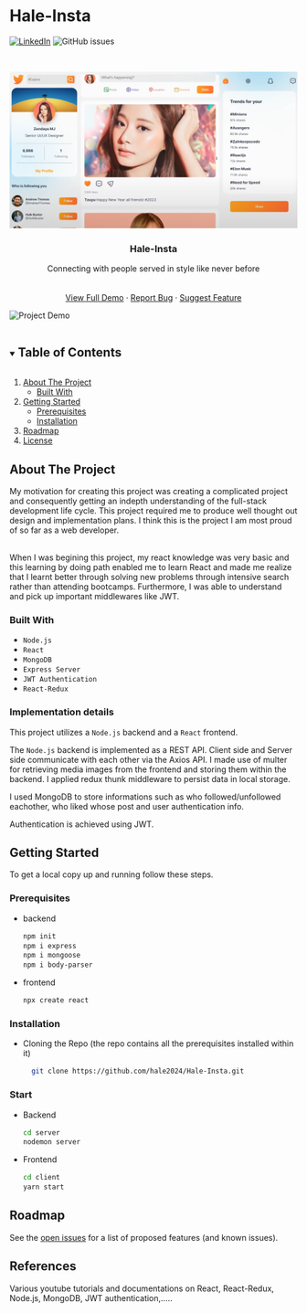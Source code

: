 # Hale-Insta
<!--
*** Thanks for checking out the Best-README-Template. If you have a suggestion
*** that would make this better, please fork the repo and create a pull request
*** or simply open an issue with the tag "enhancement".
*** Thanks again! Now go create something AMAZING! :D
***
***
***
*** To avoid retyping too much info. Do a search and replace for the following:
*** github_username, repo_name, twitter_handle, email, project_title, project_description
-->



<!-- PROJECT SHIELDS -->
<!--
*** I'm using markdown "reference style" links for readability.
*** Reference links are enclosed in brackets [ ] instead of parentheses ( ).
*** See the bottom of this document for the declaration of the reference variables
*** for contributors-url, forks-url, etc. This is an optional, concise syntax you may use.
*** https://www.markdownguide.org/basic-syntax/#reference-style-links
-->
<!-- [![Contributors][contributors-shield]][contributors-url] -->
<!-- [![Forks][forks-shield]][forks-url] -->
<!-- [![Stargazers][stars-shield]][stars-url] -->
[![LinkedIn][linkedin-shield]][linkedin-url] ![GitHub issues][issues-url] 
<!-- [![MIT License][license-shield]][license-url] -->



<!-- PROJECT LOGO -->
<br />
<p align="center">
  <a href="https://github.com/shamsow/django-react-homemaker">
   
  </a>
  <img src="Hale-Insta.png" alt="Logo" width="" height="">
  <h3 align="center">Hale-Insta</h3>

  <p align="center">
    Connecting with people served in style like never before
    <br />
    <br />
    <br />
    <a href="https://drive.google.com/file/d/1HCuFMu5Jyr4Sq0XbiSyYldSRPE7e6YRg/view?usp=sharing" target='_blank'>View Full Demo</a>
    ·
    <a href="https://github.com/hale2024/Hale-Insta/issues/new?assignees=&labels=bug&template=bug_report.md&title=">Report Bug</a>
    ·
    <a href="https://github.com/hale2024/Hale-Insta/issues/new?assignees=&labels=enhancement&template=feature-addition.md&title=%5BFEATURE%5D">Suggest Feature</a>
  </p>
</p>

<!-- Demo gif of Project -->
![Project Demo](demo.gif)

<!-- TABLE OF CONTENTS -->
<details open="open">
  <summary><h2 style="display: inline-block">Table of Contents</h2></summary>
  <ol>
    <li>
      <a href="#about-the-project">About The Project</a>
      <ul>
        <li><a href="#built-with">Built With</a></li>
      </ul>
    </li>
    <li>
      <a href="#getting-started">Getting Started</a>
      <ul>
        <li><a href="#prerequisites">Prerequisites</a></li>
        <li><a href="#installation">Installation</a></li>
      </ul>
    </li>
    <!-- <li><a href="#usage">Usage</a></li> -->
    <li><a href="#roadmap">Roadmap</a></li>
    <!-- <li><a href="#contributing">Contributing</a></li> -->
    <li><a href="#license">License</a></li>
    <!-- <li><a href="#contact">Contact</a></li> -->
    <!-- <li><a href="#acknowledgements">Acknowledgements</a></li> -->
  </ol>
</details>



<!-- ABOUT THE PROJECT -->
## About The Project

<!-- [![Product Name Screen Shot][product-screenshot]]() -->
<p>My motivation for creating this project was creating a complicated project and consequently getting an indepth understanding of the full-stack development life cycle. This project required me to produce well thought out design and implementation plans. I think this is the project I am most proud of so far as a web developer.</p>
<br />
When I was begining this project, my react knowledge was very basic and this learning by doing path enabled me to learn React and made me realize that I learnt better through solving new problems through intensive search rather than attending bootcamps. Furthermore, I was able to understand and pick up important middlewares like JWT.
</p>

### **Built With**

* `Node.js`
* `React`
* `MongoDB`
* `Express Server`
* `JWT Authentication`
* `React-Redux`


### **Implementation details**

This project utilizes a `Node.js` backend and a `React` frontend. 

The `Node.js` backend is implemented as a REST API. Client side and Server side communicate with each other via the Axios API. I made use of multer for retrieving media images from the frontend and storing them within the backend. I applied redux thunk middleware to persist data in local storage. 

I used MongoDB to store informations such as who followed/unfollowed eachother, who liked whose post and user authentication info. 

Authentication is achieved using JWT.


<!-- GETTING STARTED -->
## Getting Started

To get a local copy up and running follow these steps.

### Prerequisites

* backend
  ```sh
  npm init
  npm i express
  npm i mongoose
  npm i body-parser
  ```
* frontend
	```sh
	npx create react
	```
	
### Installation

* Cloning the Repo (the repo contains all the prerequisites installed within it)
  ```sh
 	git clone https://github.com/hale2024/Hale-Insta.git
  ```
  
### Start

* Backend
  ```sh
  cd server
  nodemon server
  ```
* Frontend
  ```sh
  cd client
  yarn start
  ```
<!-- USAGE EXAMPLES -->
<!-- ## Usage

Use this space to show useful examples of how a project can be used. Additional screenshots, code examples and demos work well in this space. You may also link to more resources.

_For more examples, please refer to the [Documentation](https://example.com)_ -->



<!-- ROADMAP -->
## Roadmap

See the [open issues](https://github.com/hale2024/Hale-Insta/issues) for a list of proposed features (and known issues).

<!-- LICENSE -->
## References

Various youtube tutorials and documentations on React, React-Redux, Node.js, MongoDB, JWT authentication,.....



<!-- MARKDOWN LINKS & IMAGES -->
<!-- https://www.markdownguide.org/basic-syntax/#reference-style-links -->
[contributors-shield]: https://img.shields.io/github/contributors/shamsow/repo.svg?style=for-the-badge
[contributors-url]: https://github.com/shamsow/django-react-homemaker/graphs/contributors
[forks-shield]: https://img.shields.io/github/forks/shamsow/repo.svg?style=for-the-badge
[forks-url]: https://github.com/shamsow/django-react-homemaker/network/members
[stars-shield]: https://img.shields.io/github/stars/shamsow/repo.svg?style=for-the-badge
[stars-url]: https://github.com/shamsow/django-react-homemaker/stargazers
[issues-shield]: https://img.shields.io/github/issues/shamsow/repo.svg?style=for-the-badge
[issues-url]: https://img.shields.io/github/issues/shamsow/django-react-homemaker
<!-- [license-shield]: ![GitHub issues](https://img.shields.io/github/issues/shamsow/django-react-homemaker) -->
[license-url]: https://github.com/shamsow/django-react-homemaker/blob/master/LICENSE.txt
[linkedin-shield]: https://img.shields.io/badge/-LinkedIn-black.svg?style=for-the-badge&logo=linkedin&colorB=555
[linkedin-url]: https://linkedin.com/in/hale2024

